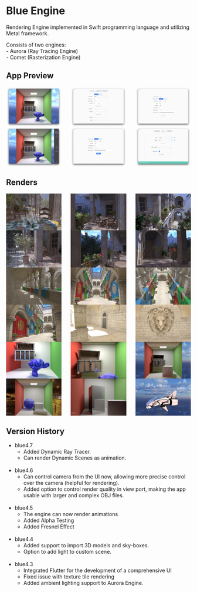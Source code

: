 # Blue Engine

Rendering Engine implemented in Swift programming language and utilizing Metal framework.

Consists of two engines: <br/>
    - Aurora (Ray Tracing Engine) <br/>
    - Comet (Rasterization Engine)

## App Preview

<div style="display: flex; flex-wrap: wrap; justify-content: space-between;">
  <img src="assets/assets-reduced/Preview/1.png" alt="Preview Image 1" width="30%">
  <img src="assets/assets-reduced/Preview/2.png" alt="Preview Image 2" width="30%">
  <img src="assets/assets-reduced/Preview/3.png" alt="Preview Image 3" width="30%">
  <img src="assets/assets-reduced/Preview/4.png" alt="Preview Image 4" width="30%">
  <img src="assets/assets-reduced/Preview/5.png" alt="Preview Image 5" width="30%">
  <img src="assets/assets-reduced/Preview/6.png" alt="Preview Image 6" width="30%">
</div>

## Renders

<div style="display: flex; flex-wrap: wrap; justify-content: space-between;">
  <img src="assets/assets-reduced/Renders/1.png" alt="Render Image 1" width="30%">
  <img src="assets/assets-reduced/Renders/2.png" alt="Render Image 2" width="30%">
  <img src="assets/assets-reduced/Renders/3.png" alt="Render Image 3" width="30%">
  <img src="assets/assets-reduced/Renders/4.png" alt="Render Image 4" width="30%">
  <img src="assets/assets-reduced/Renders/5.png" alt="Render Image 5" width="30%">
  <img src="assets/assets-reduced/Renders/6.png" alt="Render Image 6" width="30%">
  <img src="assets/assets-reduced/Renders/7.png" alt="Render Image 7" width="30%">
  <img src="assets/assets-reduced/Renders/8.png" alt="Render Image 8" width="30%">
  <img src="assets/assets-reduced/Renders/9.png" alt="Render Image 9" width="30%">
  <img src="assets/assets-reduced/Renders/10.png" alt="Render Image 10" width="30%">
  <img src="assets/assets-reduced/Renders/11.png" alt="Render Image 1" width="30%">
  <img src="assets/assets-reduced/Renders/12.png" alt="Render Image 2" width="30%">
  <img src="assets/assets-reduced/Renders/13.png" alt="Render Image 3" width="30%">
  <img src="assets/assets-reduced/Renders/14.png" alt="Render Image 4" width="30%">
  <img src="assets/assets-reduced/Renders/15.png" alt="Render Image 5" width="30%">
  <img src="assets/assets-reduced/Renders/16.png" alt="Render Image 6" width="30%">
  <img src="assets/assets-reduced/Renders/17.png" alt="Render Image 7" width="30%">
  <img src="assets/assets-reduced/Renders/18.png" alt="Render Image 8" width="30%">
</div>


## Version History

* blue4.7
  * Added Dynamic Ray Tracer.
  * Can render Dynamic Scenes as animation.
<br></br>
* blue4.6
  * Can control camera from the UI now, allowing more precise control over the camera (helpful for rendering).
  * Added option to control render quality in view port, making the app usable with larger and complex OBJ files.
<br></br>
* blue4.5
  * The engine can now render animations
  * Added Alpha Testing
  * Added Fresnel Effect
<br></br>
* blue4.4
  * Added support to import 3D models and sky-boxes.
  * Option to add light to custom scene.
<br></br>
* blue4.3
    * Integrated Flutter for the development of a comprehensive UI
    * Fixed issue with texture tile rendering
    * Added ambient lighting support to Aurora Engine.
